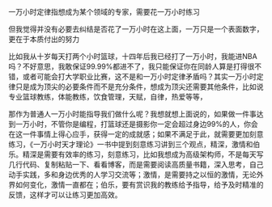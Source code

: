 一万小时定律指想成为某个领域的专家，需要花一万小时练习

但我觉得并没有必要去纠结是否花了一万小时在这上面，一万只是一个表面数字，更在于本质付出的努力

比如我从十岁每天打两个小时篮球，十四年后我已经打了一万小时，我能进NBA吗？不好意思，我敢保证99.99%都进不了，我只能保证你在同龄人算是打得很不错，或者可能会打大学职业比赛，这不是和一万小时定律矛盾吗？其实一万小时定律只是成为顶尖的必要条件而不是充分条件，想成为顶尖还需要其他条件，比如说专业篮球教练，体能教练，饮食管理，天赋，自律，热爱等等，

那作为普通人一万小时能指导我们做什么呢？我想就想上面说的，如果做一件事达到一万小时，不管你是编程，打篮球还是摄影你一定会超过身边99%的人，你会在这一件事情上得心应手，获得一定的成就感；如果不满足于此，就需要更加刻意练习，《一万小时天才理论》一书中提到刻意练习讲到三个观点，精深，激情和伯乐。精深是需要有效率的练习，刻意练习，比如我想成为高级架构师，不是每天写几行代码、复制粘贴一下、看看博客，而是需要阅读高质量书籍，深入思考，自己动手实践，多和身边优秀的人学习交流等；激情，是需要持之以恒的激情，无论外界如何变化，激情一直都在；伯乐，要有赏识我的教练给予指导，给予及时精准的反馈，这样才可以让练习更加高效。